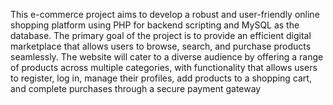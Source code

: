 This e-commerce project aims to develop a robust and user-friendly online shopping platform using PHP for backend scripting and MySQL as the database. The primary goal of the project is to provide an efficient digital marketplace that allows users to browse, search, and purchase products seamlessly. The website will cater to a diverse audience by offering a range of products across multiple categories, with functionality that allows users to register, log in, manage their profiles, add products to a shopping cart, and complete purchases through a secure payment gateway
